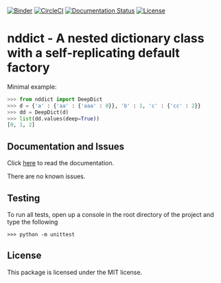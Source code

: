 [![Binder](https://mybinder.org/badge_logo.svg)](https://mybinder.org/v2/gh/dewloosh/nddict/main?labpath=examples%2Fbasic_examples.ipynb?urlpath=lab)
[![CircleCI](https://circleci.com/gh/dewloosh/nddict.svg?style=shield)](https://circleci.com/gh/dewloosh/nddict) 
[![Documentation Status](https://readthedocs.org/projects/nddict/badge/?version=latest)](https://nddict.readthedocs.io/en/latest/?badge=latest) 
[![License](https://img.shields.io/badge/License-MIT-yellow.svg)](https://opensource.org/licenses/MIT)


# **nddict** - A nested dictionary class with a self-replicating default factory

 
Minimal example:

```python
>>> from nddict import DeepDict
>>> d = {'a' : {'aa' : {'aaa' : 0}}, 'b' : 1, 'c' : {'cc' : 2}}
>>> dd = DeepDict(d)
>>> list(dd.values(deep=True))
[0, 1, 2]
```

## **Documentation and Issues**

Click [here](https://nddict.readthedocs.io/en/latest/) to read the documentation.

There are no known issues.

## **Testing**

To run all tests, open up a console in the root directory of the project and type the following

```console
>>> python -m unittest
```

## **License**

This package is licensed under the MIT license.
